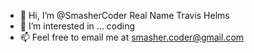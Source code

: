 - 👋 Hi, I’m @SmasherCoder Real Name Travis Helms 
- 👀 I’m interested in ... coding
- 📫 Feel free to email me at smasher.coder@gmail.com
